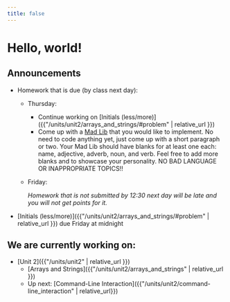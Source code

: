 ```yaml
---
title: false
---
```


# Hello, world!

## Announcements

  - Homework that is due (by class next day):
    - Thursday:
      - Continue working on [Initials (less/more)]({{"/units/unit2/arrays_and_strings/#problem" | relative_url }})
      - Come up with a <a href="http://www.madlibs.com/" target="_blank">Mad Lib</a> that you would like to implement.  No need to code anything yet, just come up with a short paragraph or two.  Your Mad Lib should have blanks for at least one each: name, adjective, adverb, noun, and verb.  Feel free to add more blanks and to showcase your personality.  NO BAD LANGUAGE OR INAPPROPRIATE TOPICS!!
    - Friday:

      *Homework that is not submitted by 12:30 next day will be late and you will not get points for it.*

  -  [Initials (less/more)]({{"/units/unit2/arrays_and_strings/#problem" | relative_url }}) due Friday at midnight

## We are currently working on:
* [Unit 2]({{"/units/unit2" | relative_url }})
  * [Arrays and Strings]({{"/units/unit2/arrays_and_strings" | relative_url }})
  * Up next: [Command-Line Interaction]({{"/units/unit2/command-line_interaction" | relative_url}})


<!--
This is CS50 AP, Harvard University's introduction to the intellectual enterprises of computer science and the art of programming for students in high school, which satisfies the College Board's new AP CS Principles curriculum framework.
-->
<!--
<iframe src="https://www.youtube.com/embed/tZxLMIk_SaY?playlist=GAB6Gm7pTTA"></iframe>
-->
